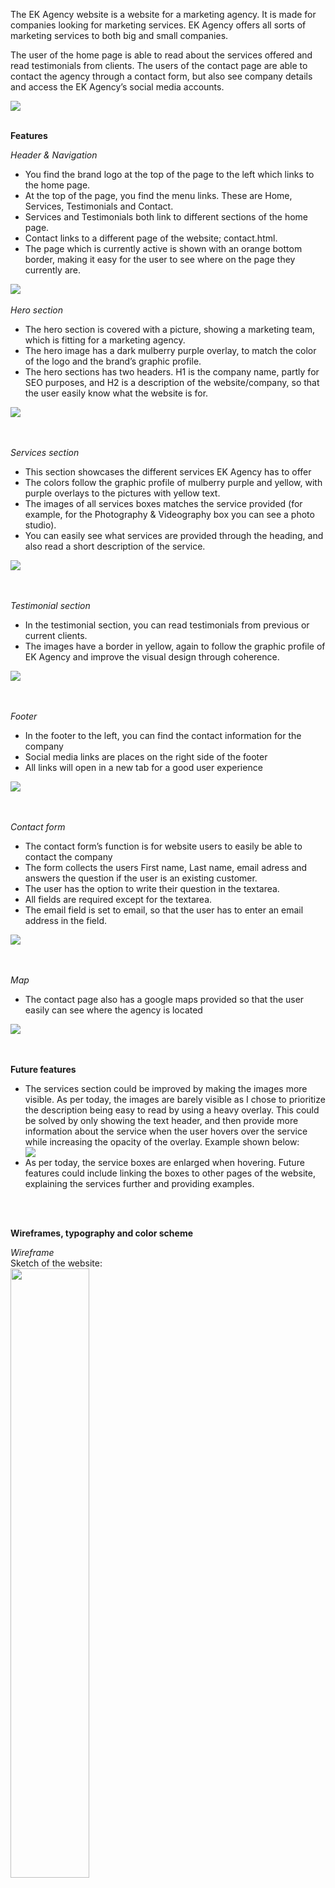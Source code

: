 The EK Agency website is a website for a marketing agency. It is made for companies looking for marketing services. EK Agency offers all sorts of marketing services to both big and small companies. 

The user of the home page is able to read about the services offered and read testimonials from clients. The users of the contact page are able to contact the agency through a contact form, but also see company details and access the EK Agency’s social media accounts. 

<img src="docs/readme_1.png">
<br><br>

**Features**

<em>Header & Navigation</em>

<ul>
<li>You find the brand logo at the top of the page to the left which links to the home page.</li>
<li>At the top of the page, you find the menu links. These are Home, Services, Testimonials and Contact.</li>
<li>Services and Testimonials both link to different sections of the home page.</li>
<li>Contact links to a different page of the website; contact.html.</li>
<li>The page which is currently active is shown with an orange bottom border, making it easy for the user to see where on the page they currently are.</li>
</ul>

<img src="docs/readme_2.png">
<br><br>
<em>Hero section</em>
<ul>
<li>The hero section is covered with a picture, showing a marketing team, which is fitting for a marketing agency. </li>
<li>The hero image has a dark mulberry purple overlay, to match the color of the logo and the brand’s graphic profile. </li>
<li>The hero sections has two headers. H1 is the company name, partly for SEO purposes, and H2 is a description of the website/company, so that the user easily know what the website is for.</li>
</ul><img src="docs/readme_3.png">

<br><br>
<em>Services section</em>
<ul>
<li>This section showcases the different services EK Agency has to offer</li>
<li>The colors follow the graphic profile of mulberry purple and yellow, with purple overlays to the pictures with yellow text.
<li>The images of all services boxes matches the service provided (for example, for the Photography & Videography box you can see a photo studio). 
<li>You can easily see what services are provided through the heading, and also read a short description of the service.
</ul>
<img src="docs/readme_4.png">

<br><br>
<em>Testimonial section</em>
<ul>
<li>In the testimonial section, you can read testimonials from previous or current clients.</li>
<li>The images have a border in yellow, again to follow the graphic profile of EK Agency and improve the visual design through coherence. </li>
</ul>
<img src="docs/readme_5.png">

<br><br>
<em>Footer</em>
<ul>
<li>In the footer to the left, you can find the contact information for the company</li>
<li>Social media links are places on the right side of the footer</li>
<li>All links will open in a new tab for a good user experience</li>
</ul>
<img src="docs/readme_6.png">

<br><br>
<em>Contact form</em>
<ul>
<li>The contact form’s function is for website users to easily be able to contact the company</li>
<li>The form collects the users First name, Last name, email adress and answers the question if the user is an existing customer. </li>
<li>The user has the option to write their question in the textarea. </li>
<li>All fields are required except for the textarea. </li>
<li>The email field is set to email, so that the user has to enter an email address in the field.</li>
</ul>
<img src="docs/readme_7.png">

<br><br>
<em>Map</em>
<ul>
<li>The contact page also has a google maps provided so that the user easily can see where the agency is located</li>
</ul>
<img src="docs/readme_8.png">

<br><br>
**Future features**
<ul>
<li>The services section could be improved by making the images more visible. As per today, the images are barely visible as I chose to prioritize the description being easy to read by using a heavy overlay. This could be solved by only showing the text header, and then provide more information about the service when the user hovers over the service while increasing the opacity of the overlay. Example shown below:</li>
<img src="docs/readme_10.png">
<li>As per today, the service boxes are enlarged when hovering. Future features could include linking the boxes to other pages of the website, explaining the services further and providing examples.</li>
</ul>
<br><br>

**Wireframes, typography and color scheme**

*Wireframe*
<br>
Sketch of the website:
<br>
<img src="docs/artboard_1.png" width="50%">
<img src="docs/artboard_2.png" width="50%">
<br><br>
<em>Typography & color scheme</em>
<br>
<img src="docs/artboard_3.png" width="50%">
<br>
<ul>
<li>Playfair Display are used for headers</li>
<li>Montserrat are used for paragraphs and links</li>
<li>Colors chosen are #e2c484 (yellow), #5f2e41 (purple), #f3f5f5 (light gray), #302f2e (dark gray)</li>
</ul>
<br><br>

**Technology**
<ul>
<li>HTML - I have used HTML to write the code</li>
<li>CSS - I have used CSS to style and design the page</li>
<li>Font awesome - I have used Font Awesome for icons in the footer</li>
<li>Google Fonts - I have used Google Fonts to access the two fonts used on the webpage</li>
<li>GitHub - I have hosted the platform through GitHub</li>
<li>GitPod - I have used GitPod to write the code</li>
</ul>
<br><br>

**Testing**
<ul>
<li>I made sure all sections of the website are easy to understand and read.</li>
<li>I confirmed that the form works - the input fields which are required works and won't let you submit if not filled out, the email field only accepts an email address and the submit button works.</li>
<li>I have checked to make sure the website is responsive and works on desktops, tablets and mobile devices.</li>
<li>I confirmed the website works in different browsers (Chrome, Firefox and Safari)</li>
</ul>
<br><br>

**Bugs**
<ul>
<li>I did not come across any bugs while working on the website.</li>
</ul>
<br><br>

**Validator testing**
<ul>
<li>HTML - The website passed without warnings or errors when checked through the W3C validator.</li><a href="https://validator.w3.org/nu/?doc=https%3A%2F%2Femmavkarlsson.github.io%2Fportfolio-project1%2Findex.html">Results home page.</a><a href="https://validator.w3.org/nu/?doc=https%3A%2F%2Femmavkarlsson.github.io%2Fportfolio-project1%2Fcontact.html"> Results contact page</a>
<li>CSS - The website passed without warnings or errors when checked through the Jigsaw validator.</li><a href="https://jigsaw.w3.org/css-validator/validator?uri=https%3A%2F%2Femmavkarlsson.github.io%2Fportfolio-project1%2Findex.html&profile=css3svg&usermedium=all&warning=1&vextwarning=&lang=sv">Results.</a>
<li>Accessibility - the website scored high in all areas when tested through the Lighthouse function in devtools.</li>
</ul>
<img src="docs/readme_9.png" width="50%">
<br><br>

**Deployment**
<ul>
<li>The site was deployed to GitHub pages through the following steps:
<li>1. Open the repository and go to Settings.</li>
<li>2. In the menu to the left, press Pages.</li>
<li>3. Under Branch, select Main.</li>
<li>4. The link to the website is then provided at the top of the page.</li>
</li>
</ul>
<br><br>

**Credits**

*Content*<br>
Social media links were taken from the Love Running project

*Media* <br>
All images on the website are taken from Pexels. <br>
Hero image <a href="https://www.pexels.com/sv-se/foto/marknadsforing-manniskor-kontor-arbetssatt-7688336/">link</a>
<br>Services - digital marketing <a href="https://www.pexels.com/sv-se/foto/bord-dator-dekoration-enhet-6483582/">link</a>
<br>Services - photography & videography<a href="https://www.pexels.com/sv-se/foto/lampor-kamera-arbetssatt-fotografi-134469/">link</a>
<br>Services - digital analysis<a href="https://www.pexels.com/sv-se/foto/marknadsforing-hand-smartphone-internet-7567441/ ">link</a>
<br>Testimonial picture 1<a href="https://www.pexels.com/sv-se/foto/man-kostym-manniskor-kvinna-1367269/">link</a>
<br>Testimonial picture 2<a href="https://www.pexels.com/sv-se/foto/kvinna-kontor-foretag-rum-2381069/">link</a>
<br>Testimonial picture 3<a href="https://www.pexels.com/sv-se/foto/man-kontor-leende-professionell-8204402/ ">link</a>




